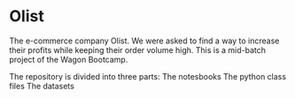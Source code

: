 # Olist

The e-commerce company Olist. We were asked to find a way to increase their profits while keeping their order volume high. This is a mid-batch project of the Wagon Bootcamp.

The repository is divided into three parts: The notesbooks The python class files The datasets
